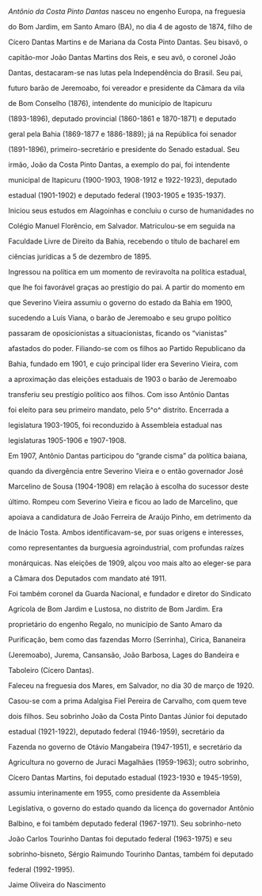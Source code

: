 

*Antônio da Costa Pinto Dantas* nasceu no engenho Europa, na freguesia

do Bom Jardim, em Santo Amaro (BA), no dia 4 de agosto de 1874, filho de

Cícero Dantas Martins e de Mariana da Costa Pinto Dantas. Seu bisavô, o

capitão-mor João Dantas Martins dos Reis, e seu avô, o coronel João

Dantas, destacaram-se nas lutas pela Independência do Brasil. Seu pai,

futuro barão de Jeremoabo, foi vereador e presidente da Câmara da vila

de Bom Conselho (1876), intendente do município de Itapicuru

(1893-1896), deputado provincial (1860-1861 e 1870-1871) e deputado

geral pela Bahia (1869-1877 e 1886-1889); já na República foi senador

(1891-1896), primeiro-secretário e presidente do Senado estadual. Seu

irmão, João da Costa Pinto Dantas, a exemplo do pai, foi intendente

municipal de Itapicuru (1900-1903, 1908-1912 e 1922-1923), deputado

estadual (1901-1902) e deputado federal (1903-1905 e 1935-1937).



Iniciou seus estudos em Alagoinhas e concluiu o curso de humanidades no

Colégio Manuel Florêncio, em Salvador. Matriculou-se em seguida na

Faculdade Livre de Direito da Bahia, recebendo o título de bacharel em

ciências jurídicas a 5 de dezembro de 1895.



Ingressou na política em um momento de reviravolta na política estadual,

que lhe foi favorável graças ao prestígio do pai. A partir do momento em

que Severino Vieira assumiu o governo do estado da Bahia em 1900,

sucedendo a Luís Viana, o barão de Jeremoabo e seu grupo político

passaram de oposicionistas a situacionistas, ficando os “vianistas”

afastados do poder. Filiando-se com os filhos ao Partido Republicano da

Bahia, fundado em 1901, e cujo principal líder era Severino Vieira, com

a aproximação das eleições estaduais de 1903 o barão de Jeremoabo

transferiu seu prestígio político aos filhos. Com isso Antônio Dantas

foi eleito para seu primeiro mandato, pelo 5^o^ distrito. Encerrada a

legislatura 1903-1905, foi reconduzido à Assembleia estadual nas

legislaturas 1905-1906 e 1907-1908.



Em 1907, Antônio Dantas participou do “grande cisma” da política baiana,

quando da divergência entre Severino Vieira e o então governador José

Marcelino de Sousa (1904-1908) em relação à escolha do sucessor deste

último. Rompeu com Severino Vieira e ficou ao lado de Marcelino, que

apoiava a candidatura de João Ferreira de Araújo Pinho, em detrimento da

de Inácio Tosta. Ambos identificavam-se, por suas origens e interesses,

como representantes da burguesia agroindustrial, com profundas raízes

monárquicas. Nas eleições de 1909, alçou voo mais alto ao eleger-se para

a Câmara dos Deputados com mandato até 1911.



Foi também coronel da Guarda Nacional, e fundador e diretor do Sindicato

Agrícola de Bom Jardim e Lustosa, no distrito de Bom Jardim. Era

proprietário do engenho Regalo, no município de Santo Amaro da

Purificação, bem como das fazendas Morro (Serrinha), Cirica, Bananeira

(Jeremoabo), Jurema, Cansansão, João Barbosa, Lages do Bandeira e

Taboleiro (Cícero Dantas).



Faleceu na freguesia dos Mares, em Salvador, no dia 30 de março de 1920.



Casou-se com a prima Adalgisa Fiel Pereira de Carvalho, com quem teve

dois filhos. Seu sobrinho João da Costa Pinto Dantas Júnior foi deputado

estadual (1921-1922), deputado federal (1946-1959), secretário da

Fazenda no governo de Otávio Mangabeira (1947-1951), e secretário da

Agricultura no governo de Juraci Magalhães (1959-1963); outro sobrinho,

Cícero Dantas Martins, foi deputado estadual (1923-1930 e 1945-1959),

assumiu interinamente em 1955, como presidente da Assembleia

Legislativa, o governo do estado quando da licença do governador Antônio

Balbino, e foi também deputado federal (1967-1971). Seu sobrinho-neto

João Carlos Tourinho Dantas foi deputado federal (1963-1975) e seu

sobrinho-bisneto, Sérgio Raimundo Tourinho Dantas, também foi deputado

federal (1992-1995).



Jaime Oliveira do Nascimento



